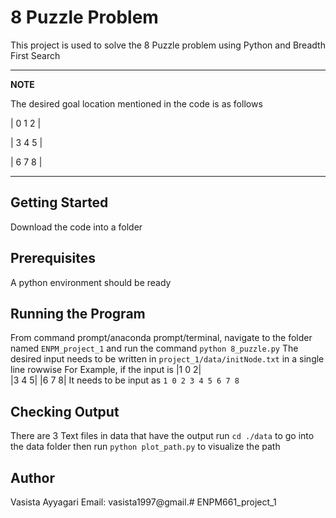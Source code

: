 # 8 Puzzle Problem

This project is used to solve the 8 Puzzle problem using Python and Breadth First Search

---
**NOTE**

The desired goal location mentioned in the code is as follows

| 0 1 2 |

| 3 4 5 |

| 6 7 8 |

---
## Getting Started
Download the code into a folder

## Prerequisites
A python environment should be ready

## Running the Program
From command prompt/anaconda prompt/terminal, navigate to the folder named ```ENPM_project_1``` and run the command
```python 8_puzzle.py```
The desired input needs to be written in ```project_1/data/initNode.txt``` in a single line rowwise
For Example, if the input is 
|1  0  2|                            
|3  4  5|
|6  7   8|
It needs to be input as ```1 0 2 3 4 5 6 7 8```

## Checking Output
There are 3 Text files in data that have the output
run ```cd ./data``` to go into the data folder
then run ```python plot_path.py``` to visualize the path

## Author
Vasista Ayyagari
Email: vasista1997@gmail.# ENPM661_project_1